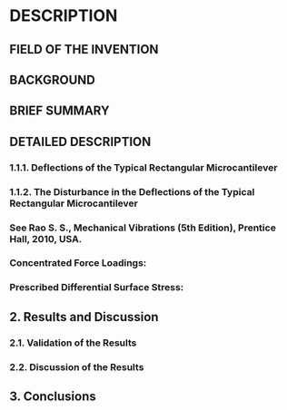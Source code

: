 # DESCRIPTION

## FIELD OF THE INVENTION

## BACKGROUND

## BRIEF SUMMARY

## DETAILED DESCRIPTION

### 1.1.1. Deflections of the Typical Rectangular Microcantilever

### 1.1.2. The Disturbance in the Deflections of the Typical Rectangular Microcantilever

### See Rao S. S., Mechanical Vibrations (5th Edition), Prentice Hall, 2010, USA.

### Concentrated Force Loadings:

### Prescribed Differential Surface Stress:

## 2. Results and Discussion

### 2.1. Validation of the Results

### 2.2. Discussion of the Results

## 3. Conclusions

